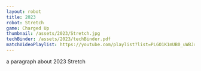 ```yaml
---
layout: robot
title: 2023
robot: Stretch
game: Charged Up
thumbnail: /assets/2023/Stretch.jpg
techBinder: /assets/2023/techBinder.pdf
matchVideoPlaylist: https://youtube.com/playlist?list=PLGO1K1mUB0_uWBJrd_9LdMUxbuE-v4HpA
---
```


a paragraph about 2023 Stretch